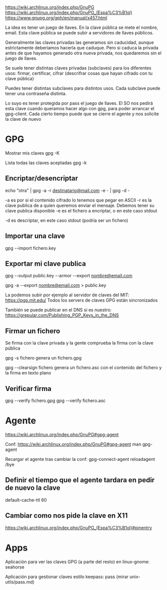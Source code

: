 https://wiki.archlinux.org/index.php/GnuPG
https://wiki.archlinux.org/index.php/GnuPG_(Espa%C3%B1ol)
https://www.gnupg.org/gph/en/manual/x457.html

La idea es tener un juego de llaves.
En la clave pública se mete el nombre, email.
Esta clave pública se puede subir a servidores de llaves públicos.

Generalmente las claves privadas las generamos sin caducidad, aunque estrictamente deberíamos hacerla que caduque. Pero si caduca la privada antes de que hayamos generado otra nueva privada, nos quedaremos sin el juego de llaves.


Se suele tener distintas claves privadas (subclaves) para los diferentes usos: firmar, certificar, cifrar (descrifrar cosas que hayan cifrado con tu clave pública)

Puedes tener distintas subclaves para distintos usos. Cada subclave puede tener una contraseña distinta.



Lo suyo es tener protegida por pass el juego de llaves. El SO nos pedirá esta clave cuando queramos hacer algo con gpg, para poder arrancar el gpg-client.
Cada cierto tiempo puede que se cierre el agente y nos solicite la clave de nuevo

# GPG
Mostrar mis claves
gpg -K

Lista todas las claves aceptadas
gpg -k

## Encriptar/desencriptar
echo "otra" | gpg -a -r destinatario@mail.com -e - | gpg -d -

-a es por si el contenido cifrado lo tenemos que pegar en ASCII
-r es la clave publica de a quien queremos enviar el mensaje. Debemos tener su clave publica disponible
-e es el fichero a encriptar, o en este caso stdout

-d es descriptar, en este caso stdout (podría ser un fichero)

## Importar una clave
gpg --import fichero.key

## Exportar mi clave publica
gpg --output public.key --armor --export nombre@email.com

gpg -a --export nombre@email.com > public.key

La podemos subir por ejemplo al servidor de claves del MIT: https://pgp.mit.edu/
Todos los servers de claves GPG están sincronizados

También se puede publicar en el DNS si es nuestro:
https://grepular.com/Publishing_PGP_Keys_in_the_DNS

## Firmar un fichero
Se firma con la clave privada y la gente comprueba la firma con la clave pública

gpg -s fichero
  genera un fichero.gpg

gpg --clearsign fichero
  genera un fichero.asc con el contenido del fichero y la firma en texto plano

## Verificar firma
gpg --verify fichero.gpg
gpg --verify fichero.asc


# Agente
https://wiki.archlinux.org/index.php/GnuPG#gpg-agent

Conf: https://wiki.archlinux.org/index.php/GnuPG#gpg-agent
man gpg-agent

Recargar el agente tras cambiar la conf:
gpg-connect-agent reloadagent /bye

## Definir el tiempo que el agente tardara en pedir de nuevo la clave
default-cache-ttl 60

## Cambiar como nos pide la clave en X11
https://wiki.archlinux.org/index.php/GnuPG_(Espa%C3%B1ol)#pinentry



# Apps
Aplicación para ver las claves GPG (a parte del resto) en linux-gnome: seahorse

Aplicación para gestionar claves estilo keepass: pass (mirar unix-utils/pass.md)
